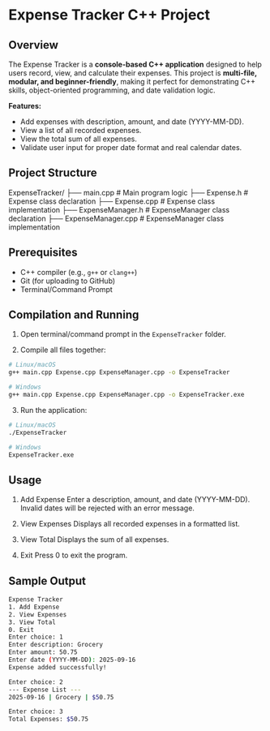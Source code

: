 # Expense Tracker C++ Project

## Overview
The Expense Tracker is a **console-based C++ application** designed to help users record, view, and calculate their expenses. This project is **multi-file, modular, and beginner-friendly**, making it perfect for demonstrating C++ skills, object-oriented programming, and date validation logic.

**Features:**
- Add expenses with description, amount, and date (YYYY-MM-DD).  
- View a list of all recorded expenses.  
- View the total sum of all expenses.  
- Validate user input for proper date format and real calendar dates.  

## Project Structure

ExpenseTracker/
├── main.cpp # Main program logic
├── Expense.h # Expense class declaration
├── Expense.cpp # Expense class implementation
├── ExpenseManager.h # ExpenseManager class declaration
├── ExpenseManager.cpp # ExpenseManager class implementation

## Prerequisites
- C++ compiler (e.g., `g++` or `clang++`)  
- Git (for uploading to GitHub)  
- Terminal/Command Prompt  

## Compilation and Running

1. Open terminal/command prompt in the `ExpenseTracker` folder.  

2. Compile all files together:

```bash
# Linux/macOS
g++ main.cpp Expense.cpp ExpenseManager.cpp -o ExpenseTracker

# Windows
g++ main.cpp Expense.cpp ExpenseManager.cpp -o ExpenseTracker.exe
```
3. Run the application:
```bash
# Linux/macOS
./ExpenseTracker

# Windows
ExpenseTracker.exe
```
## Usage

1. Add Expense
Enter a description, amount, and date (YYYY-MM-DD).
Invalid dates will be rejected with an error message.

2. View Expenses
Displays all recorded expenses in a formatted list.

3. View Total
Displays the sum of all expenses.

4. Exit
Press 0 to exit the program.

## Sample Output
```bash
Expense Tracker
1. Add Expense
2. View Expenses
3. View Total
0. Exit
Enter choice: 1
Enter description: Grocery
Enter amount: 50.75
Enter date (YYYY-MM-DD): 2025-09-16
Expense added successfully!

Enter choice: 2
--- Expense List ---
2025-09-16 | Grocery | $50.75

Enter choice: 3
Total Expenses: $50.75
```
